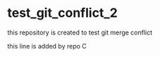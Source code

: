 # test_git_conflict_2
this repository is created to test git merge conflict

this line is added by repo C
